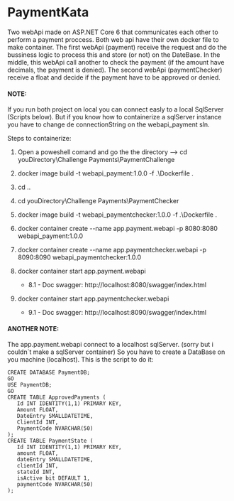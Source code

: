 # PaymentKata
Two webApi made on ASP.NET Core 6 that communicates each other to perform a payment proccess. Both web api have their own docker file to make container.
The first webApi (payment) receive the request and do the bussiness logic to process this and store (or not) on the DateBase. In the middle, this webApi call another to check the payment (if the amount have decimals, the payment is denied).
The second webApi (paymentChecker) receive a float and decide if the payment have to be approved or denied.

#### NOTE:  
If you run both project on local you can connect easly to a local SqlServer (Scripts below). But if you know how to containerize a sqlServer instance you have to change de connectionString on the webapi_payment sln.

Steps to containerize:
1. Open a poweshell comand and go the the directory --> cd youDirectory\Challenge Payments\PaymentChallenge
2. docker image build -t webapi_payment:1.0.0 -f .\Dockerfile .
3. cd ..
4. cd youDirectory\Challenge Payments\PaymentChecker
5. docker image build -t webapi_paymentchecker:1.0.0 -f .\Dockerfile .

6. docker container create --name app.payment.webapi -p 8080:8080 webapi_payment:1.0.0
7. docker container create --name app.paymentchecker.webapi -p 8090:8090 webapi_paymentchecker:1.0.0

8. docker container start app.payment.webapi
    - 8.1 - Doc swagger: http://localhost:8080/swagger/index.html
9. docker container start app.paymentchecker.webapi
	  - 9.1 - Doc swagger: http://localhost:8090/swagger/index.html

 #### ANOTHER NOTE:
 The app.payment.webapi connect to a localhost sqlServer. (sorry but i couldn´t make a sqlServer container) So you have to create a DataBase on you machine (localhost). This is the script to do it:
 
 ```
 CREATE DATABASE PaymentDB;
GO
USE PaymentDB;
GO
CREATE TABLE ApprovedPayments (
    Id INT IDENTITY(1,1) PRIMARY KEY,
    Amount FLOAT,
    DateEntry SMALLDATETIME,
    ClientId INT,
    PaymentCode NVARCHAR(50)
);
CREATE TABLE PaymentState (
    Id INT IDENTITY(1,1) PRIMARY KEY,
    amount FLOAT,
    dateEntry SMALLDATETIME,
    clientId INT,
	stateId INT,
	isActive bit DEFAULT 1,
    paymentCode NVARCHAR(50)
);
```

